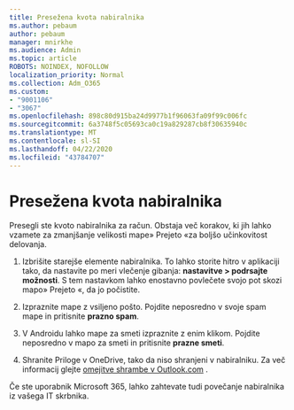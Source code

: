 ```yaml
---
title: Presežena kvota nabiralnika
ms.author: pebaum
author: pebaum
manager: mnirkhe
ms.audience: Admin
ms.topic: article
ROBOTS: NOINDEX, NOFOLLOW
localization_priority: Normal
ms.collection: Adm_O365
ms.custom:
- "9001106"
- "3067"
ms.openlocfilehash: 898c80d915ba24d9977b1f96063fa09f99c006fc
ms.sourcegitcommit: 6a3748f5c05693ca0c19a829287cb8f30635940c
ms.translationtype: MT
ms.contentlocale: sl-SI
ms.lasthandoff: 04/22/2020
ms.locfileid: "43784707"
---
```

# <a name="mailbox-quota-exceeded"></a>Presežena kvota nabiralnika

Presegli ste kvoto nabiralnika za račun. Obstaja več korakov, ki jih lahko vzamete za zmanjšanje velikosti mape» Prejeto «za boljšo učinkovitost delovanja.

1. Izbrišite starejše elemente nabiralnika. To lahko storite hitro v aplikaciji tako, da nastavite po meri vlečenje gibanja: **nastavitve > podrsajte možnosti**. S tem nastavkom lahko enostavno povlečete svojo pot skozi mapo» Prejeto «, da jo počistite.

2. Izpraznite mape z vsiljeno pošto. Pojdite neposredno v svoje spam mape in pritisnite **prazno spam**.

3. V Androidu lahko mape za smeti izpraznite z enim klikom. Pojdite neposredno v mapo za smeti in pritisnite **prazne smeti**. 

4. Shranite Priloge v OneDrive, tako da niso shranjeni v nabiralniku. Za več informacij glejte [omejitve shrambe v Outlook.com](https://support.office.com/article/storage-limits-in-outlook-com-7ac99134-69e5-4619-ac0b-2d313bba5e9e) . 

Če ste uporabnik Microsoft 365, lahko zahtevate tudi povečanje nabiralnika iz vašega IT skrbnika.